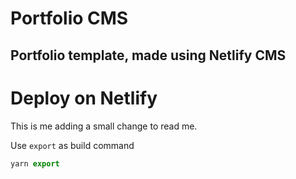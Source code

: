 # Portfolio CMS

## Portfolio template, made using Netlify CMS

# Deploy on Netlify

This is me adding a small change to read me.

Use `export` as build command

```js
yarn export
```

